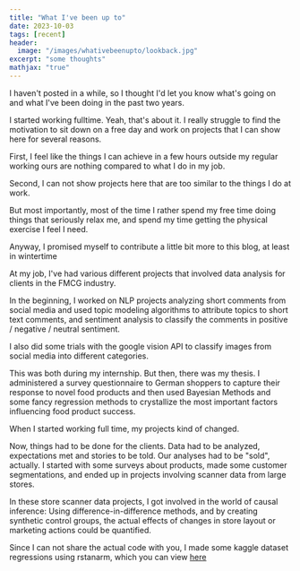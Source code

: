 ```yaml
---
title: "What I've been up to"
date: 2023-10-03
tags: [recent]
header:
  image: "/images/whativebeenupto/lookback.jpg"
excerpt: "some thoughts"
mathjax: "true"
---
```



I haven't posted in a while, so I thought I'd let you know what's going on and what I've been doing in the past two years.

I started working fulltime. Yeah, that's about it. I really struggle to find the motivation to sit down on a free day and work on projects that I can show here for several reasons.

First, I feel like the things I can achieve in a few hours outside my regular working ours are nothing compared to what I do in my job.

Second, I can not show projects here that are too similar to the things I do at work. 

But most importantly, most of the time I rather spend my free time doing things that seriously relax me, and spend my time getting the physical exercise I feel I need.

Anyway, I promised myself to contribute a little bit more to this blog, at least in wintertime

At my job, I've had various different projects that involved data analysis for clients in the FMCG industry. 

In the beginning, I worked on NLP projects analyzing short comments from social media and used topic modeling algorithms to attribute topics to short text comments, and sentiment analysis to classify the comments in positive / negative / neutral sentiment. 

I also did some trials with the google vision API to classify images from social media into different categories. 

This was both during my internship. 
But then, there was my thesis. I administered a survey questionnaire to German shoppers to capture their response to novel food products and then used Bayesian Methods and some fancy regression methods to crystallize the most important factors influencing food product success.

When I started working full time, my projects kind of changed. 

Now, things had to be done for the clients. Data had to be analyzed, expectations met and stories to be told. Our analyses had to be "sold", actually. I started with some surveys about products, made some customer segmentations, and ended up in projects involving scanner data from large stores. 

In these store scanner data projects, I got involved in the world of causal inference: Using difference-in-difference methods, and by creating synthetic control groups, the actual effects of changes in store layout or marketing actions could be quantified. 

Since I can not share the actual code with you, I made some kaggle dataset regressions using rstanarm, which you can view [here](https://www.kaggle.com/code/glaswasser/inference-prediction-on-walmart-store-sales-data)